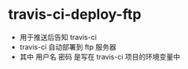 # travis-ci-deploy-ftp
- 用于推送后告知 travis-ci
- travis-ci 自动部署到 ftp 服务器
- 其中 用户名 密码 是写在 travis-ci 项目的环境变量中 

